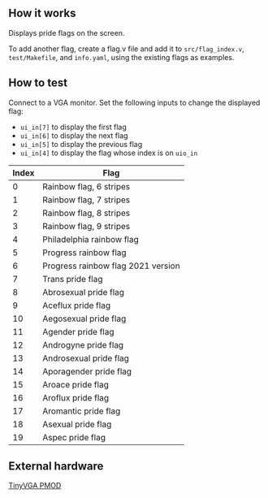 ## How it works

Displays pride flags on the screen.

To add another flag, create a flag.v file and add it to
`src/flag_index.v`, `test/Makefile`, and `info.yaml`,
using the existing flags as examples.

## How to test

Connect to a VGA monitor. Set the following inputs to change the displayed flag:
- `ui_in[7]` to display the first flag
- `ui_in[6]` to display the next flag
- `ui_in[5]` to display the previous flag
- `ui_in[4]` to display the flag whose index is on `uio_in`

| Index | Flag                                     |
| ----- | ---------------------------------------- |
| 0     | Rainbow flag, 6 stripes                  |
| 1     | Rainbow flag, 7 stripes                  |
| 2     | Rainbow flag, 8 stripes                  |
| 3     | Rainbow flag, 9 stripes                  |
| 4     | Philadelphia rainbow flag                |
| 5     | Progress rainbow flag                    |
| 6     | Progress rainbow flag 2021 version       |
| 7     | Trans pride flag                         |
| 8     | Abrosexual pride flag                    |
| 9     | Aceflux pride flag                       |
| 10    | Aegosexual pride flag                    |
| 11    | Agender pride flag                       |
| 12    | Androgyne pride flag                     |
| 13    | Androsexual pride flag                   |
| 14    | Aporagender pride flag                   |
| 15    | Aroace pride flag                        |
| 16    | Aroflux pride flag                       |
| 17    | Aromantic pride flag                     |
| 18    | Asexual pride flag                       |
| 19    | Aspec pride flag                         |

## External hardware

[TinyVGA PMOD](https://github.com/mole99/tiny-vga)

